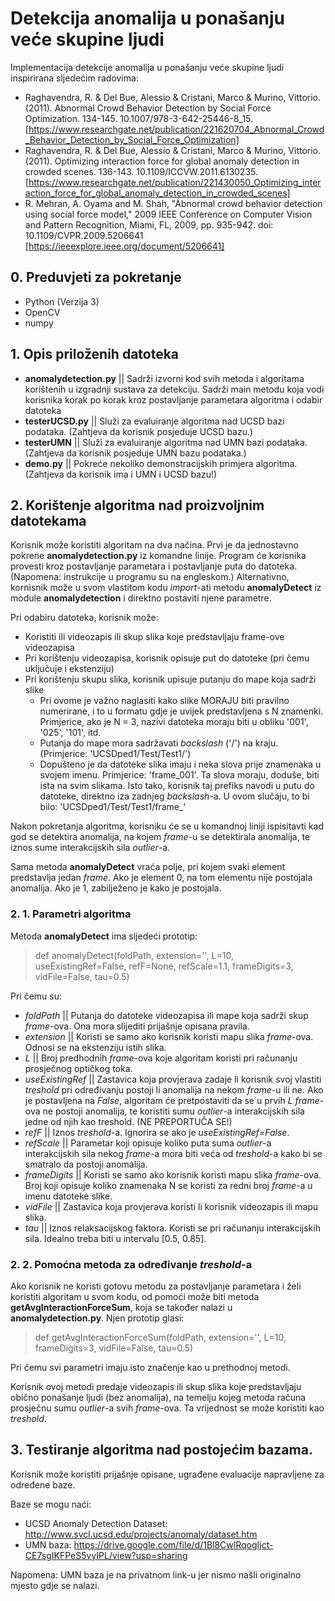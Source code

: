 # Detekcija anomalija u ponašanju veće skupine ljudi

Implementacija detekcije anomalija u ponašanju veće skupine ljudi inspirirana sljedećim radovima:

* Raghavendra, R. & Del Bue, Alessio & Cristani, Marco & Murino, Vittorio. (2011). Abnormal Crowd Behavior Detection by Social Force Optimization. 134-145. 10.1007/978-3-642-25446-8_15. [https://www.researchgate.net/publication/221620704_Abnormal_Crowd_Behavior_Detection_by_Social_Force_Optimization]
* Raghavendra, R. & Del Bue, Alessio & Cristani, Marco & Murino, Vittorio. (2011). Optimizing interaction force for global anomaly detection in crowded scenes. 136-143. 10.1109/ICCVW.2011.6130235.  [https://www.researchgate.net/publication/221430050_Optimizing_interaction_force_for_global_anomaly_detection_in_crowded_scenes]
* R. Mehran, A. Oyama and M. Shah, "Abnormal crowd behavior detection using social force model," 2009 IEEE Conference on Computer Vision and Pattern Recognition, Miami, FL, 2009, pp. 935-942.
doi: 10.1109/CVPR.2009.5206641 [https://ieeexplore.ieee.org/document/5206641]

## 0. Preduvjeti za pokretanje
* Python (Verzija 3)
* OpenCV
* numpy

## 1. Opis priloženih datoteka

* **anomalydetection.py** || Sadrži izvorni kod svih metoda i algoritama korištenih u izgradnji sustava za detekciju. Sadrži main metodu koja vodi korisnika korak po korak kroz postavljanje parametara algoritma i odabir datoteka
* **testerUCSD.py** || Služi za evaluiranje algoritma nad UCSD bazi podataka. (Zahtjeva da korisnik posjeduje UCSD bazu.)
* **testerUMN** || Služi za evaluiranje algoritma nad UMN bazi podataka. (Zahtjeva da korisnik posjeduje UMN bazu podataka.)
* **demo.py** || Pokreće nekoliko demonstracijskih primjera algoritma. (Zahtjeva da korisnik ima i UMN i UCSD bazu!)

## 2. Korištenje algoritma nad proizvoljnim datotekama

Korisnik može koristiti algoritam na dva načina. Prvi je da jednostavno pokrene **anomalydetection.py** iz komandne linije. Program će korisnika provesti kroz postavljanje parametara i postavljanje puta do datoteka. (Napomena: instrukcije u programu su na engleskom.) Alternativno, kornisnik može u svom vlastitom kodu *import*-ati metodu **anomalyDetect** iz module **anomalydetection** i direktno postaviti njene parametre.

Pri odabiru datoteka, korisnik može:
* Koristiti ili videozapis ili skup slika koje predstavljaju frame-ove videozapisa
* Pri korištenju videozapisa, korisnik opisuje put do datoteke (pri čemu uključuje i ekstenziju)
* Pri korištenju skupu slika, korisnik upisuje putanju do mape koja sadrži slike
    * Pri ovome je važno naglasiti kako slike MORAJU biti pravilno numerirane, i to u formatu gdje je uvijek predstavljena s N znamenki. Primjerice, ako je N = 3, nazivi datoteka moraju biti u obliku '001', '025', '101', itd.
    * Putanja do mape mora sadržavati *backslash* ('/') na kraju. (Primjerice: 'UCSDped1/Test/Test1/')
    * Dopušteno je da datoteke slika imaju i neka slova prije znamenaka u svojem imenu. Primjerice: 'frame_001'. Ta slova moraju, doduše, biti ista na svim slikama. Isto tako, korisnik taj prefiks navodi u putu do datoteke, direktno iza zadnjeg *backslash*-a. U ovom slučaju, to bi bilo: 'UCSDped1/Test/Test1/frame_'
   
Nakon pokretanja algoritma, korisniku će se u komandnoj liniji ispisitavti kad god se detektira anomalija, na kojem *frame*-u se detektirala anomalija, te iznos sume interakcijskih sila *outlier*-a.

Sama metoda **anomalyDetect** vraća polje, pri kojem svaki element predstavlja jedan *frame*. Ako je element 0, na tom elementu nije postojala anomalija. Ako je 1, zabilježeno je kako je postojala.

### 2. 1. Parametri algoritma

Metoda **anomalyDetect** ima sljedeći prototip:

> def anomalyDetect(foldPath, extension='', L=10, useExistingRef=False, refF=None, refScale=1.1, frameDigits=3, vidFile=False, tau=0.5)

Pri čemu su:

* *foldPath* || Putanja do datoteke videozapisa ili mape koja sadrži skup *frame*-ova. Ona mora slijediti prijašnje opisana pravila.
* *extension* || Koristi se samo ako korisnik koristi mapu slika *frame*-ova. Odnosi se na ekstenziju istih slika.
* *L* || Broj predhodnih *frame*-ova koje algoritam koristi pri računanju prosječnog optičkog toka.
* *useExistingRef* || Zastavica koja provjerava zadaje li korisnik svoj vlastiti *treshold* pri određivanju postoji li anomalija na nekom *frame*-u ili ne. Ako je postavljena na *False*, algoritam će pretpostaviti da se u prvih *L* *frame*-ova ne postoji anomalija, te koristiti sumu *outlier*-a interakcijskih sila jedne od njih kao treshold. (NE PREPORTUČA SE!)
* *refF* || Iznos *treshold*-a. Ignorira se ako je *useExistingRef=False*.
* *refScale* || Parametar koji opisuje koliko puta suma *outlier*-a interakcijskih sila nekog *frame*-a mora biti veća od *treshold*-a kako bi se smatralo da postoji anomalija.
* *frameDigits* || Koristi se samo ako korisnik koristi mapu slika *frame*-ova. Broj koji opisuje koliko znamenaka N se koristi za redni broj *frame*-a u imenu datoteke slike.
* *vidFile* || Zastavica koja provjerava koristi li korisnik videozapis ili mapu slika.
* *tau* || Iznos relaksacijskog faktora. Koristi se pri računanju interakcijskih sila. Idealno treba biti u intervalu [0.5, 0.85].

### 2. 2. Pomoćna metoda za određivanje *treshold*-a

Ako korisnik ne koristi gotovu metodu za postavljanje parametara i želi koristiti algoritam u svom kodu, od pomoći može biti metoda **getAvgInteractionForceSum**, koja se također nalazi u **anomalydetection.py**. Njen prototip glasi:

> def getAvgInteractionForceSum(foldPath, extension='', L=10, frameDigits=3, vidFile=False, tau=0.5)

Pri čemu svi parametri imaju isto značenje kao u prethodnoj metodi. 

Korisnik ovoj metodi predaje videozapis ili skup slika koje predstavljaju obično ponašanje ljudi (bez anomalija), na temelju kojeg metoda računa prosječnu sumu *outlier*-a svih *frame*-ova. Ta vrijednost se može koristiti kao *treshold*. 

## 3. Testiranje algoritma nad postojećim bazama.

Korisnik može koristiti prijašnje opisane, ugrađene evaluacije napravljene za određene baze.

Baze se mogu naći:

* UCSD Anomaly Detection Dataset: http://www.svcl.ucsd.edu/projects/anomaly/dataset.htm
* UMN baza: https://drive.google.com/file/d/1Bl8CwlRqogIjct-CE7sgIKFPeS5vyIPL/view?usp=sharing

Napomena: UMN baza je na privatnom link-u jer nismo našli originalno mjesto gdje se nalazi.